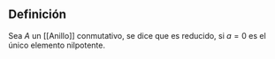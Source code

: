 
## Definición

Sea $A$ un [[Anillo]] conmutativo, se dice que es reducido, si $a=0$ es el único elemento nilpotente.